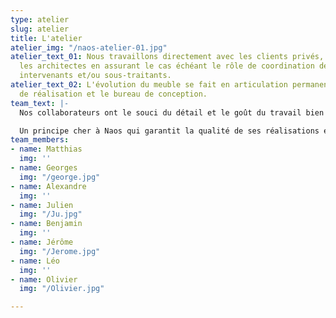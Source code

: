 ```yaml
---
type: atelier
slug: atelier
title: L'atelier
atelier_img: "/naos-atelier-01.jpg"
atelier_text_01: Nous travaillons directement avec les clients privés, publics et
  les architectes en assurant le cas échéant le rôle de coordination de plusieurs
  intervenants et/ou sous-traitants.
atelier_text_02: L'évolution du meuble se fait en articulation permanente entre l’atelier
  de réalisation et le bureau de conception.
team_text: |-
  Nos collaborateurs ont le souci du détail et le goût du travail bien fait. Chacun est en charge d’une commande dans sa globalité, de la première lecture des plans jusqu’à l’installation finale chez le client.

  Un principe cher à Naos qui garantit la qualité de ses réalisations et la motivation de son équipe.
team_members:
- name: Matthias
  img: ''
- name: Georges
  img: "/george.jpg"
- name: Alexandre
  img: ''
- name: Julien
  img: "/Ju.jpg"
- name: Benjamin
  img: ''
- name: Jérôme
  img: "/Jerome.jpg"
- name: Léo
  img: ''
- name: Olivier
  img: "/Olivier.jpg"

---
```


